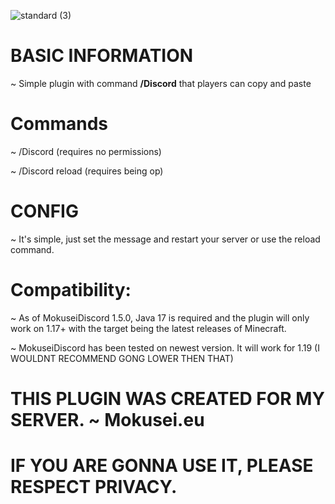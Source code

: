 ![standard (3)](https://github.com/user-attachments/assets/270ebf9f-c0e3-439d-8a61-893b268519c4)

# BASIC INFORMATION

~ Simple plugin with command **/Discord** that players can copy and paste

# Commands

~ /Discord (requires no permissions)

~ /Discord reload (requires being op)

# CONFIG

~ It's simple, just set the message and restart your server or use the reload command.


# Compatibility:

~ As of MokuseiDiscord 1.5.0, Java 17 is required and the plugin will only work on 1.17+ with the target being the latest releases of Minecraft.

~ MokuseiDiscord has been tested on newest version. It will work for 1.19 (I WOULDNT RECOMMEND GONG LOWER THEN THAT)


# THIS PLUGIN WAS CREATED FOR MY SERVER. ~ Mokusei.eu 
# IF YOU ARE GONNA USE IT, PLEASE RESPECT PRIVACY.
